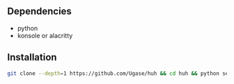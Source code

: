 ## Dependencies
- python
- konsole or alacritty


## Installation

```sh
git clone --depth=1 https://github.com/Ugase/huh && cd huh && python setup.py (terminal_emulator) && cd ..
```